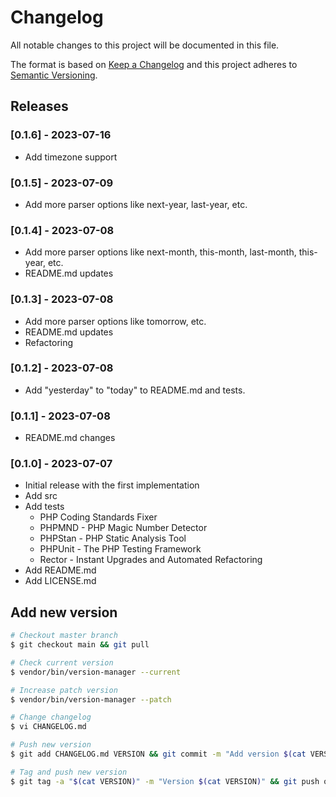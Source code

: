 # Changelog

All notable changes to this project will be documented in this file.

The format is based on [Keep a Changelog](http://keepachangelog.com/en/1.0.0/)
and this project adheres to [Semantic Versioning](http://semver.org/spec/v2.0.0.html).

## Releases

### [0.1.6] - 2023-07-16

* Add timezone support

### [0.1.5] - 2023-07-09

* Add more parser options like next-year, last-year, etc.

### [0.1.4] - 2023-07-08

* Add more parser options like next-month, this-month, last-month, this-year, etc.
* README.md updates

### [0.1.3] - 2023-07-08

* Add more parser options like tomorrow, etc.
* README.md updates
* Refactoring

### [0.1.2] - 2023-07-08

* Add "yesterday" to "today" to README.md and tests.

### [0.1.1] - 2023-07-08

* README.md changes


### [0.1.0] - 2023-07-07

* Initial release with the first implementation
* Add src
* Add tests
  * PHP Coding Standards Fixer
  * PHPMND - PHP Magic Number Detector
  * PHPStan - PHP Static Analysis Tool
  * PHPUnit - The PHP Testing Framework
  * Rector - Instant Upgrades and Automated Refactoring
* Add README.md
* Add LICENSE.md

## Add new version

```bash
# Checkout master branch
$ git checkout main && git pull

# Check current version
$ vendor/bin/version-manager --current

# Increase patch version
$ vendor/bin/version-manager --patch

# Change changelog
$ vi CHANGELOG.md

# Push new version
$ git add CHANGELOG.md VERSION && git commit -m "Add version $(cat VERSION)" && git push

# Tag and push new version
$ git tag -a "$(cat VERSION)" -m "Version $(cat VERSION)" && git push origin "$(cat VERSION)"
```
